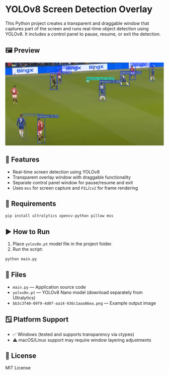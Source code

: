 
# YOLOv8 Screen Detection Overlay

This Python project creates a transparent and draggable window that captures part of the screen and runs real-time object detection using YOLOv8. It includes a control panel to pause, resume, or exit the detection.

## 🖼️ Preview

![Detection Example](example.png)

## 🚀 Features

- Real-time screen detection using YOLOv8
- Transparent overlay window with draggable functionality
- Separate control panel window for pause/resume and exit
- Uses `mss` for screen capture and `PIL`/`cv2` for frame rendering

## 🧰 Requirements

```bash
pip install ultralytics opencv-python pillow mss
```

## ▶️ How to Run

1. Place `yolov8n.pt` model file in the project folder.
2. Run the script:

```bash
python main.py
```

## 📂 Files

- `main.py` — Application source code
- `yolov8n.pt` — YOLOv8 Nano model (download separately from Ultralytics)
- `bb3c3f40-09f9-4d0f-aa14-936c1aaa86ea.png` — Example output image

## 🪟 Platform Support

- ✅ Windows (tested and supports transparency via ctypes)
- ⚠️ macOS/Linux support may require window layering adjustments

## 📄 License

MIT License

